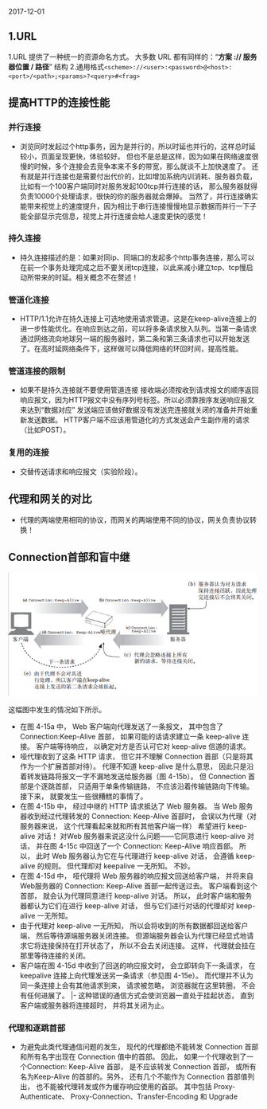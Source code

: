 2017-12-01
## 1.URL
1.URL 提供了一种统一的资源命名方式。 大多数 URL 都有同样的：“**方案 :// 服务器位置 / 路径**” 结构
2.通用格式`<scheme>://<user>:<password>@<host>:<port>/<path>;<params>?<query>#<frag>`

## 提高HTTP的连接性能
### 并行连接
- 浏览同时发起过个http事务，因为是并行的，所以时延也并行的，这样总时延较小，页面呈现更快，体验较好。
但也不是总是这样，因为如果在网络速度很慢的时候，多个连接会去竞争本来不多的带宽，那么就谈不上加快速度了。
还有就是并行连接也是需要付出代价的，比如增加系统内训消耗、服务器负载，比如有一个100客户端同时对服务发起100tcp并行连接的话，
那么服务器就得负责10000个处理请求，很快的你的服务器就会爆掉。
当然了，并行连接确实能带来视觉上的速度提升，因为相比于串行连接慢慢地显示数据而并行一下子能全部显示完信息，视觉上并行连接会给人速度更快的感觉！

### 持久连接
- 持久连接描述的是：如果对同ip、同端口的发起多个http事务连接，那么可以在前一个事务处理完成之后不要关闭tcp连接，以此来减小建立tcp、tcp慢启动所带来的时延。相关概念不在赘述！

### 管道化连接
- HTTP/1.1允许在持久连接上可选地使用请求管道。这是在keep-alive连接上的进一步性能优化。在响应到达之前，可以将多条请求放入队列。当第一条请求通过网络流向地球另一端的服务器时，第二条和第三条请求也可以开始发送了。在高时延网络条件下，这样做可以降低网络的环回时间，提高性能。

### 管道连接的限制
- 如果不是持久连接就不要使用管道连接
接收端必须按收到请求报文的顺序返回响应报文，因为HTTP报文中没有序列号标签。所以必须靠按序发送响应报文来达到“数据对应”
发送端应该做好数据没有发送完连接就关闭的准备并开始重新发送数据。
HTTP客户端不应该用管道化的方式发送会产生副作用的请求（比如POST）。
### 复用的连接
- 交替传送请求和响应报文（实验阶段）。

## 代理和网关的对比
- 代理的两端使用相同的协议，而网关的两端使用不同的协议，网关负责协议转换！
## Connection首部和盲中继
![](1.png)

这幅图中发生的情况如下所示。
- 在图 4-15a 中， Web 客户端向代理发送了一条报文， 其中包含了 Connection:Keep-Alive 首部， 如果可能的话请求建立一条 keep-alive 连接。 客户端等待响应， 以确定对方是否认可它对 keep-alive 信道的请求。
- 哑代理收到了这条 HTTP 请求， 但它并不理解 Connection 首部（只是将其作为一个扩展首部对待）。 代理不知道 keep-alive 是什么意思， 因此只是沿着转发链路将报文一字不漏地发送给服务器（图 4-15b）。 但 Connection 首部是个逐跳首部， 只适用于单条传输链路， 不应该沿着传输链路向下传输。 接下来， 就要发生一些很糟糕的事情了。
- 在图 4-15b 中， 经过中继的 HTTP 请求抵达了 Web 服务器。 当 Web 服务器收到经过代理转发的 Connection: Keep-Alive 首部时， 会误以为代理（对服务器来说， 这个代理看起来就和所有其他客户端一样） 希望进行 keep-alive 对话！ 对Web 服务器来说这没什么问题——它同意进行 keep-alive 对话， 并在图 4-15c 中回送了一个 Connection: Keep-Alive 响应首部。 所以， 此时 Web 服务器认为它在与代理进行 keep-alive 对话， 会遵循 keep-alive 的规则。 但代理却对 keepalive 一无所知。 不妙。
- 在图 4-15d 中， 哑代理将 Web 服务器的响应报文回送给客户端， 并将来自 Web服务器的 Connection: Keep-Alive 首部一起传送过去。 客户端看到这个首部， 就会认为代理同意进行 keep-alive 对话。 所以， 此时客户端和服务器都认为它们在进行 keep-alive 对话， 但与它们进行对话的代理却对 keep-alive 一无所知。
- 由于代理对 keep-alive 一无所知， 所以会将收到的所有数据都回送给客户端， 然后等待源端服务器关闭连接。 但源端服务器会认为代理已经显式地请求它将连接保持在打开状态了， 所以不会去关闭连接。 这样， 代理就会挂在那里等待连接的关闭。
- 客户端在图 4-15d 中收到了回送的响应报文时， 会立即转向下一条请求， 在 keepalive 连接上向代理发送另一条请求（参见图 4-15e）。 而代理并不认为同一条连接上会有其他请求到来， 请求被忽略， 浏览器就在这里转圈， 不会有任何进展了。
|- 这种错误的通信方式会使浏览器一直处于挂起状态， 直到客户端或服务器将连接超时， 并将其关闭为止。

### 代理和逐跳首部
- 为避免此类代理通信问题的发生， 现代的代理都绝不能转发 Connection 首部和所有名字出现在 Connection 值中的首部。 因此， 如果一个代理收到了一个Connection: Keep-Alive 首部， 是不应该转发 Connection 首部， 或所有名为Keep-Alive 的首部的。另外， 还有几个不能作为 Connection 首部值列出， 也不能被代理转发或作为缓存响应使用的首部。 其中包括 Proxy-Authenticate、 Proxy-Connection、Transfer-Encoding 和 Upgrade


